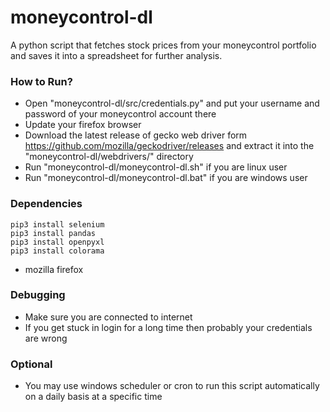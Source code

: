# moneycontrol-dl

A python script that fetches stock prices from your moneycontrol portfolio and saves it into a spreadsheet for further analysis.

### How to Run?

* Open "moneycontrol-dl/src/credentials.py" and put your username and password of your moneycontrol account there
* Update your firefox browser
* Download the latest release of gecko web driver form https://github.com/mozilla/geckodriver/releases and extract it into the "moneycontrol-dl/webdrivers/" directory 
* Run "moneycontrol-dl/moneycontrol-dl.sh" if you are linux user
* Run "moneycontrol-dl/moneycontrol-dl.bat" if you are windows user
  

### Dependencies

    pip3 install selenium
    pip3 install pandas
    pip3 install openpyxl
    pip3 install colorama

*   mozilla firefox

### Debugging

* Make sure you are connected to internet
* If you get stuck in login for a long time then probably your credentials are wrong
  
### Optional 

* You may use windows scheduler or cron to run this script automatically on a daily basis at a specific time